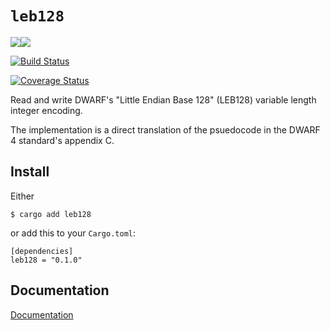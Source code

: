 # `leb128`

[![](http://meritbadge.herokuapp.com/leb128)![](https://img.shields.io/crates/d/leb128.png)](https://crates.io/crates/leb128)

[![Build Status](https://travis-ci.org/fitzgen/leb128.png?branch=master)](https://travis-ci.org/fitzgen/leb128)

[![Coverage Status](https://coveralls.io/repos/fitzgen/leb128/badge.svg?branch=master&service=github)](https://coveralls.io/github/fitzgen/leb128?branch=master)

Read and write DWARF's "Little Endian Base 128" (LEB128) variable length integer
encoding.

The implementation is a direct translation of the psuedocode in the DWARF 4
standard's appendix C.

## Install

Either

    $ cargo add leb128

or add this to your `Cargo.toml`:

    [dependencies]
    leb128 = "0.1.0"

## Documentation

[Documentation](http://fitzgen.github.io/leb128/leb128/index.html)
